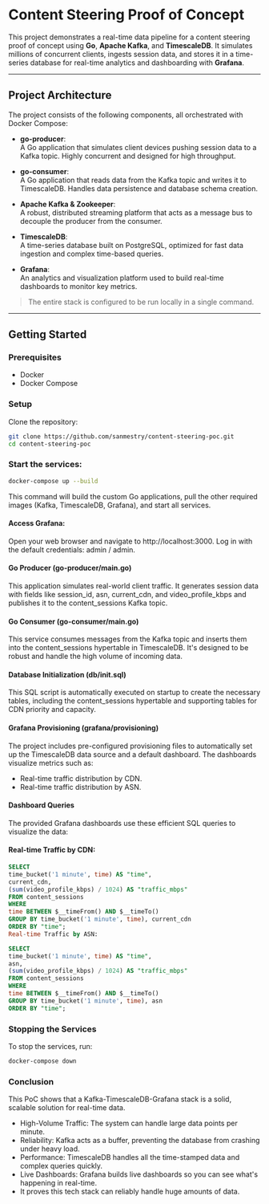 # Content Steering Proof of Concept

This project demonstrates a real-time data pipeline for a content steering proof of concept using **Go**, **Apache Kafka**, and **TimescaleDB**. It simulates millions of concurrent clients, ingests session data, and stores it in a time-series database for real-time analytics and dashboarding with **Grafana**.

---

## Project Architecture

The project consists of the following components, all orchestrated with Docker Compose:

- **go-producer**:  
  A Go application that simulates client devices pushing session data to a Kafka topic. Highly concurrent and designed for high throughput.

- **go-consumer**:  
  A Go application that reads data from the Kafka topic and writes it to TimescaleDB. Handles data persistence and database schema creation.

- **Apache Kafka & Zookeeper**:  
  A robust, distributed streaming platform that acts as a message bus to decouple the producer from the consumer.

- **TimescaleDB**:  
  A time-series database built on PostgreSQL, optimized for fast data ingestion and complex time-based queries.

- **Grafana**:  
  An analytics and visualization platform used to build real-time dashboards to monitor key metrics.

> The entire stack is configured to be run locally in a single command.

---

## Getting Started

### Prerequisites

- Docker
- Docker Compose

### Setup

Clone the repository:

```bash
git clone https://github.com/sanmestry/content-steering-poc.git
cd content-steering-poc
```

### Start the services:

```bash
docker-compose up --build
```

This command will build the custom Go applications, pull the other required images (Kafka, TimescaleDB, Grafana), and start all services.

#### Access Grafana:
Open your web browser and navigate to http://localhost:3000. Log in with the default credentials: admin / admin.

#### Go Producer (go-producer/main.go)
This application simulates real-world client traffic. It generates session data with fields like session_id, asn, current_cdn, and video_profile_kbps and publishes it to the content_sessions Kafka topic.

#### Go Consumer (go-consumer/main.go)
This service consumes messages from the Kafka topic and inserts them into the content_sessions hypertable in TimescaleDB. It's designed to be robust and handle the high volume of incoming data.

#### Database Initialization (db/init.sql)
This SQL script is automatically executed on startup to create the necessary tables, including the content_sessions hypertable and supporting tables for CDN priority and capacity.

#### Grafana Provisioning (grafana/provisioning)
The project includes pre-configured provisioning files to automatically set up the TimescaleDB data source and a default dashboard. The dashboards visualize metrics such as:

- Real-time traffic distribution by CDN.
- Real-time traffic distribution by ASN.

#### Dashboard Queries
The provided Grafana dashboards use these efficient SQL queries to visualize the data:

#### Real-time Traffic by CDN:


```SQL
SELECT
time_bucket('1 minute', time) AS "time",
current_cdn,
(sum(video_profile_kbps) / 1024) AS "traffic_mbps"
FROM content_sessions
WHERE
time BETWEEN $__timeFrom() AND $__timeTo()
GROUP BY time_bucket('1 minute', time), current_cdn
ORDER BY "time";
Real-time Traffic by ASN:
```

```SQL
SELECT
time_bucket('1 minute', time) AS "time",
asn,
(sum(video_profile_kbps) / 1024) AS "traffic_mbps"
FROM content_sessions
WHERE
time BETWEEN $__timeFrom() AND $__timeTo()
GROUP BY time_bucket('1 minute', time), asn
ORDER BY "time";
```

### Stopping the Services
To stop the services, run:

```bash
docker-compose down
```

### Conclusion
This PoC shows that a Kafka-TimescaleDB-Grafana stack is a solid, scalable solution for real-time data.


* High-Volume Traffic: The system can handle large data points per minute.
* Reliability: Kafka acts as a buffer, preventing the database from crashing under heavy load.
* Performance: TimescaleDB handles all the time-stamped data and complex queries quickly.
* Live Dashboards: Grafana builds live dashboards so you can see what's happening in real-time.
* It proves this tech stack can reliably handle huge amounts of data.